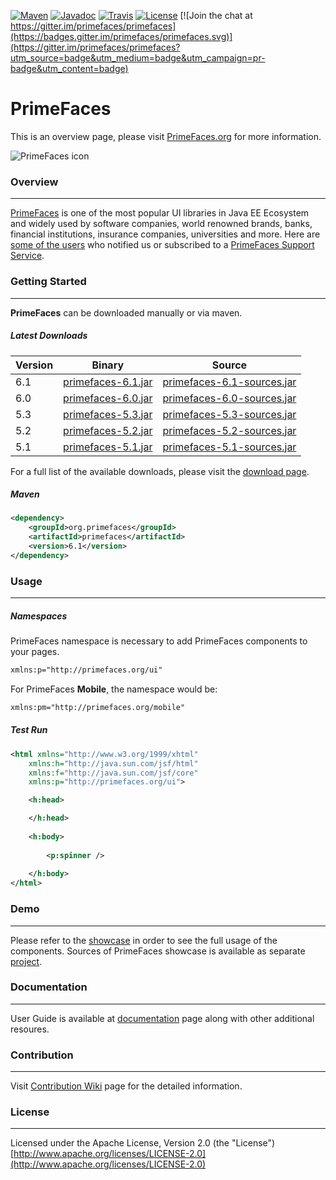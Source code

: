 [![Maven](https://maven-badges.herokuapp.com/maven-central/org.primefaces/primefaces/badge.svg)](https://maven-badges.herokuapp.com/maven-central/org.primefaces/primefaces)
[![Javadoc](http://javadoc.io/badge/org.primefaces/primefaces.svg)](http://javadoc.io/doc/org.primefaces/primefaces) 
[![Travis](https://travis-ci.org/primefaces/primefaces.svg?branch=master)](https://travis-ci.org/primefaces/primefaces)
[![License](http://img.shields.io/:license-apache-blue.svg)](http://www.apache.org/licenses/LICENSE-2.0.html)
[![Join the chat at https://gitter.im/primefaces/primefaces](https://badges.gitter.im/primefaces/primefaces.svg)](https://gitter.im/primefaces/primefaces?utm_source=badge&utm_medium=badge&utm_campaign=pr-badge&utm_content=badge)

# PrimeFaces

This is an overview page, please visit [PrimeFaces.org](http://www.primefaces.org) for more information.

![PrimeFaces icon](https://www.primefaces.org/wp-content/uploads/2016/10/prime_logo.png)

### Overview
***

[PrimeFaces](http://www.primefaces.org/index) is one of the most popular UI libraries in Java EE Ecosystem and widely used by software companies, world renowned brands, banks, financial institutions, insurance companies, universities and more. Here are [some of the users](http://www.primefaces.org/whouses) who notified us or subscribed to a [PrimeFaces Support Service](http://www.primefaces.org/support).

### Getting Started
***

**PrimeFaces** can be downloaded manually or via maven.  

##### Latest Downloads

Version | Binary | Source
------------ | -------------  | ------------- 
6.1| [primefaces-6.1.jar](http://search.maven.org/remotecontent?filepath=org/primefaces/primefaces/6.1/primefaces-6.1.jar)  | [primefaces-6.1-sources.jar](http://search.maven.org/remotecontent?filepath=org/primefaces/primefaces/6.1/primefaces-6.1-sources.jar)
6.0| [primefaces-6.0.jar](http://search.maven.org/remotecontent?filepath=org/primefaces/primefaces/6.0/primefaces-6.0.jar)  | [primefaces-6.0-sources.jar](http://search.maven.org/remotecontent?filepath=org/primefaces/primefaces/6.0/primefaces-6.0-sources.jar)
5.3| [primefaces-5.3.jar](http://search.maven.org/remotecontent?filepath=org/primefaces/primefaces/5.3/primefaces-5.3.jar)  | [primefaces-5.3-sources.jar](http://search.maven.org/remotecontent?filepath=org/primefaces/primefaces/5.3/primefaces-5.3-sources.jar)
5.2| [primefaces-5.2.jar](http://search.maven.org/remotecontent?filepath=org/primefaces/primefaces/5.2/primefaces-5.2.jar)  | [primefaces-5.2-sources.jar](http://search.maven.org/remotecontent?filepath=org/primefaces/primefaces/5.2/primefaces-5.2-sources.jar)
5.1| [primefaces-5.1.jar](http://search.maven.org/remotecontent?filepath=org/primefaces/primefaces/5.1/primefaces-5.1.jar)  | [primefaces-5.1-sources.jar](http://search.maven.org/remotecontent?filepath=org/primefaces/primefaces/5.1/primefaces-5.1-sources.jar)

For a full list of the available downloads, please visit the [download page](http://www.primefaces.org/downloads).

##### Maven

```xml
<dependency>  
    <groupId>org.primefaces</groupId>  
    <artifactId>primefaces</artifactId>  
    <version>6.1</version>  
</dependency>  
```

### Usage
***

##### Namespaces

PrimeFaces namespace is necessary to add PrimeFaces components to your pages.

```xml
xmlns:p="http://primefaces.org/ui"
```

For PrimeFaces **Mobile**, the namespace would be:

```xml
xmlns:pm="http://primefaces.org/mobile"  
```

##### Test Run

```xml
<html xmlns="http://www.w3.org/1999/xhtml"
	xmlns:h="http://java.sun.com/jsf/html"
	xmlns:f="http://java.sun.com/jsf/core"
	xmlns:p="http://primefaces.org/ui">

	<h:head>

	</h:head>
	
	<h:body>
	
		<p:spinner />
		
	</h:body>
</html>

```

### Demo
***
Please refer to the [showcase](http://www.primefaces.org/showcase) in order to see the full usage of the components. Sources of PrimeFaces showcase is available as separate [project]( https://github.com/primefaces/showcase).

### Documentation
***
User Guide is available at [documentation](http://www.primefaces.org/documentation) page along with other additional resoures.

### Contribution
***
Visit [Contribution Wiki](https://github.com/primefaces/primefaces/wiki/Contributing-to-Primefaces) page for the detailed information.


### License
***
Licensed under the Apache License, Version 2.0 (the "License") [http://www.apache.org/licenses/LICENSE-2.0](http://www.apache.org/licenses/LICENSE-2.0)



